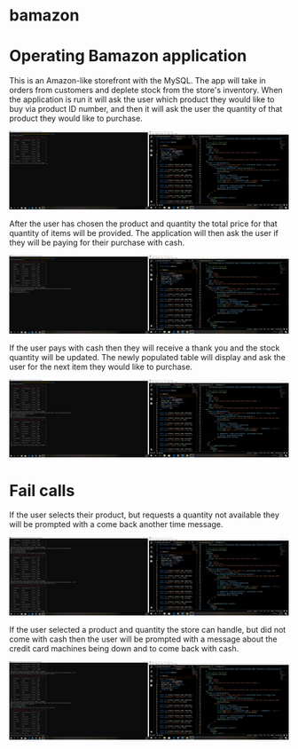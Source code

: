 # bamazon
<h1>Operating Bamazon application</h1>
This is an Amazon-like storefront with the MySQL. The app will take in orders from customers and deplete stock from the store's inventory. When the application is run it will ask the user which product they would like to buy via product ID number, and then it will ask the user the quantity of that product they would like to purchase. 

![alt text](https://github.com/cbreeze28/bamazon/blob/master/screenshots/Screenshot%20(9).png)

After the user has chosen the product and quantity the total price for that quantity of items will be provided. The application will then ask the user if they will be paying for their purchase with cash.

![alt text](https://github.com/cbreeze28/bamazon/blob/master/screenshots/Screenshot%20(10).png)

If the user pays with cash then they will receive a thank you and the stock quantity will be updated. The newly populated table will display and ask the user for the next item they would like to purchase.

![alt text](https://github.com/cbreeze28/bamazon/blob/master/screenshots/Screenshot%20(11).png)

<h1>Fail calls</h1>
If the user selects their product, but requests a quantity not available they will be prompted with a come back another time message.

![alt text](https://github.com/cbreeze28/bamazon/blob/master/screenshots/Screenshot%20(12).png)

If the user selected a product and quantity the store can handle, but did not come with cash then the user will be prompted with a message about the credit card machines being down and to come back with cash.

![alt text](https://github.com/cbreeze28/bamazon/blob/master/screenshots/Screenshot%20(13).png)